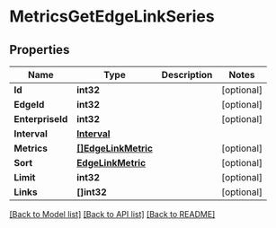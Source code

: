 # MetricsGetEdgeLinkSeries

## Properties

Name | Type | Description | Notes
------------ | ------------- | ------------- | -------------
**Id** | **int32** |  | [optional] 
**EdgeId** | **int32** |  | [optional] 
**EnterpriseId** | **int32** |  | [optional] 
**Interval** | [**Interval**](interval.md) |  | 
**Metrics** | [**[]EdgeLinkMetric**](edge_link_metric.md) |  | [optional] 
**Sort** | [**EdgeLinkMetric**](edge_link_metric.md) |  | [optional] 
**Limit** | **int32** |  | [optional] 
**Links** | **[]int32** |  | [optional] 

[[Back to Model list]](../README.md#documentation-for-models) [[Back to API list]](../README.md#documentation-for-api-endpoints) [[Back to README]](../README.md)


